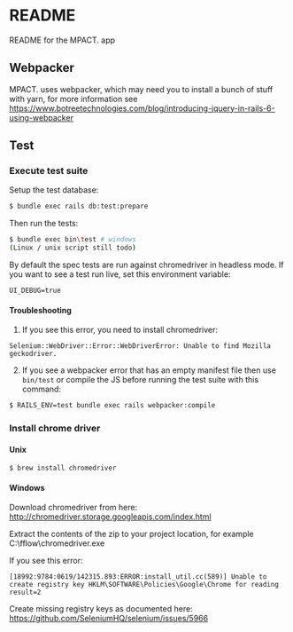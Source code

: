 # README

README for the MPACT. app

## Webpacker

MPACT. uses webpacker, which may need you to install a bunch of stuff with yarn, for more information see
https://www.botreetechnologies.com/blog/introducing-jquery-in-rails-6-using-webpacker

## Test

### Execute test suite

Setup the test database:

```sh
$ bundle exec rails db:test:prepare
```

Then run the tests:

```sh
$ bundle exec bin\test # windows
(Linux / unix script still todo)
```

By default the spec tests are run against chromedriver in headless mode.
If you want to see a test run live, set this environment variable:

`UI_DEBUG=true`

#### Troubleshooting

1) If you see this error, you need to install chromedriver:

`Selenium::WebDriver::Error::WebDriverError: Unable to find Mozilla geckodriver.`

2) If you see a webpacker error that has an empty manifest file then use `bin/test` or compile the JS before running the test suite with this command:

```sh
$ RAILS_ENV=test bundle exec rails webpacker:compile
```

### Install chrome driver

#### Unix

```
$ brew install chromedriver
```

#### Windows

Download chromedriver from here:
<http://chromedriver.storage.googleapis.com/index.html>

Extract the contents of the zip to your project location, for example C:\fflow\chromedriver.exe

If you see this error:

```
[18992:9784:0619/142315.893:ERROR:install_util.cc(589)] Unable to create registry key HKLM\SOFTWARE\Policies\Google\Chrome for reading result=2
```

Create missing registry keys as documented here:
<https://github.com/SeleniumHQ/selenium/issues/5966>
